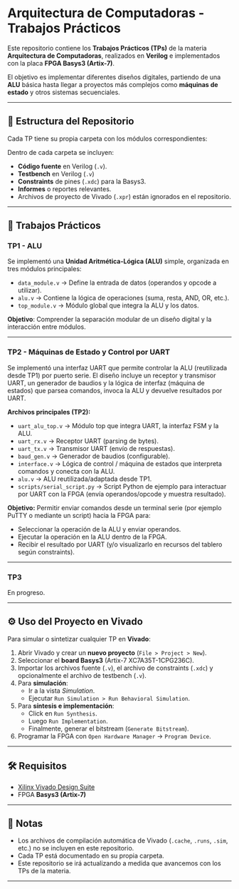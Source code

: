 # Arquitectura de Computadoras - Trabajos Prácticos

Este repositorio contiene los **Trabajos Prácticos (TPs)** de la materia **Arquitectura de Computadoras**, realizados en **Verilog** e implementados con la placa **FPGA Basys3 (Artix-7)**.  

El objetivo es implementar diferentes diseños digitales, partiendo de una **ALU** básica hasta llegar a proyectos más complejos como **máquinas de estado** y otros sistemas secuenciales.

---

## 📂 Estructura del Repositorio

Cada TP tiene su propia carpeta con los módulos correspondientes:


Dentro de cada carpeta se incluyen:
- **Código fuente** en Verilog (`.v`).
- **Testbench** en Verilog (`.v`)
- **Constraints** de pines (`.xdc`) para la Basys3.
- **Informes** o reportes relevantes.
- Archivos de proyecto de Vivado (`.xpr`) están ignorados en el repositorio.

---

## 🧩 Trabajos Prácticos

### TP1 - ALU
Se implementó una **Unidad Aritmética-Lógica (ALU)** simple, organizada en tres módulos principales:

- `data_module.v` → Define la entrada de datos (operandos y opcode a utilizar).  
- `alu.v` → Contiene la lógica de operaciones (suma, resta, AND, OR, etc.).  
- `top_module.v` → Módulo global que integra la ALU y los datos.  

**Objetivo**: Comprender la separación modular de un diseño digital y la interacción entre módulos.

---

### TP2 - Máquinas de Estado y Control por UART
Se implementó una interfaz UART que permite controlar la ALU (reutilizada desde TP1) por puerto serie. El diseño incluye un receptor y transmisor UART, un generador de baudios y la lógica de interfaz (máquina de estados) que parsea comandos, invoca la ALU y devuelve resultados por UART.

**Archivos principales (TP2):**
- `uart_alu_top.v`  → Módulo top que integra UART, la interfaz FSM y la ALU.  
- `uart_rx.v`       → Receptor UART (parsing de bytes).  
- `uart_tx.v`       → Transmisor UART (envío de respuestas).  
- `baud_gen.v`      → Generador de baudios (configurable).  
- `interface.v`     → Lógica de control / máquina de estados que interpreta comandos y conecta con la ALU.  
- `alu.v`           → ALU reutilizada/adaptada desde TP1.
- `scripts/serial_script.py` → Script Python de ejemplo para interactuar por UART con la FPGA (envía operandos/opcode y muestra resultado).

**Objetivo:**
Permitir enviar comandos desde un terminal serie (por ejemplo PuTTY o mediante un script) hacia la FPGA para:
- Seleccionar la operación de la ALU y enviar operandos.
- Ejecutar la operación en la ALU dentro de la FPGA.
- Recibir el resultado por UART (y/o visualizarlo en recursos del tablero según constraints).

---

### TP3
En progreso.  

---

## ⚙️ Uso del Proyecto en Vivado

Para simular o sintetizar cualquier TP en **Vivado**:

1. Abrir Vivado y crear un **nuevo proyecto** (`File > Project > New`).  
2. Seleccionar el **board Basys3** (Artix-7 XC7A35T-1CPG236C).  
3. Importar los archivos fuente (`.v`), el archivo de constraints (`.xdc`) y opcionalmente el archivo de testbench (`.v`).  
4. Para **simulación**:
   - Ir a la vista *Simulation*.  
   - Ejecutar `Run Simulation > Run Behavioral Simulation`.  
5. Para **síntesis e implementación**:
   - Click en `Run Synthesis`.  
   - Luego `Run Implementation`.  
   - Finalmente, generar el bitstream (`Generate Bitstream`).  
6. Programar la FPGA con `Open Hardware Manager` → `Program Device`.

---

## 🛠️ Requisitos

- [Xilinx Vivado Design Suite](https://www.xilinx.com/support/download.html)  
- FPGA **Basys3 (Artix-7)**  

---

## 📌 Notas

- Los archivos de compilación automática de Vivado (`.cache`, `.runs`, `.sim`, etc.) no se incluyen en este repositorio.  
- Cada TP está documentado en su propia carpeta.  
- Este repositorio se irá actualizando a medida que avancemos con los TPs de la materia.  

---
